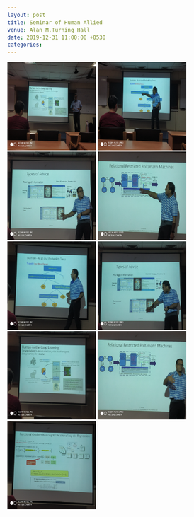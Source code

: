 ```yaml
---
layout: post
title: Seminar of Human Allied 
venue: Alan M.Turning Hall
date: 2019-12-31 11:00:00 +0530
categories:
---
```


<ul class="mb-5">
        
</ul>
<img src="/images/1-01.png" style="width:200px;height:200px;" />
<img src="/images/2-01.png" style="width:200px;height:200px;" />
<img src="/images/3-01.png" style="width:200px;height:200px;" />
<img src="/images/4-01.png" style="width:200px;height:200px;" />
<img src="/images/5-01.png" style="width:200px;height:200px;" />
<img src="/images/6-01.png" style="width:200px;height:200px;" />
<img src="/images/7-01.png" style="width:200px;height:200px;" />
<img src="/images/8.png" style="width:200px;height:200px;" />
<img src="/images/9-01.png" style="width:200px;height:200px;" />   

    


